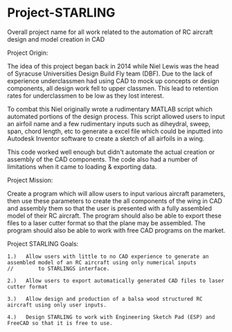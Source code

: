 # Project-STARLING
Overall project name for all work related to the automation of RC aircraft design and model creation in CAD


Project Origin:
  
   The idea of this project began back in 2014 while Niel Lewis was the head of Syracuse Universities Design Build Fly team (DBF). Due to the lack of experience underclassmen had using CAD to mock up concepts or design components, all design work fell to upper classmen. This lead to retention rates for underclassmen to be low as they lost interest.
   
   To combat this Niel originally wrote a rudimentary MATLAB script which automated portions of the design process. This script allowed users to input an airfoil name and a few rudimentary inputs such as diheydral, sweep, span, chord length, etc to generate a excel file which could be inputted into Autodesk Inventor software to create a sketch of all airfoils in a wing. 
   
  
   This code worked well enough but didn't automate the actual creation or assembly of the CAD components. 
   The code also had a number of limitations when it came to loading & exporting data.

Project Mission:
      
   Create a program which will allow users to input various aircraft parameters, then use these parameters to create the all    components of the wing in CAD and assembly them so that the user is presented with a fully assembled model of their RC aircraft. The program should also be able to export these files to a laser cutter format so that the plane may be assembled.
The program should also be able to work with free CAD programs on the market.


Project STARLING  Goals:

    1.)   Allow users with little to no CAD experience to generate an assembled model of an RC aircraft using only numerical inputs                                                                     //        to STARLINGS interface.
     
    2.)   Allow users to export automatically generated CAD files to laser cutter format
    
    3.)   Allow design and production of a balsa wood structured RC aircraft using only user inputs. 
    
    4.)   Design STARLING to work with Engineering Sketch Pad (ESP) and FreeCAD so that it is free to use.
    
    

